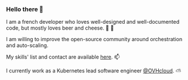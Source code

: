 ### Hello there 👋

I am a french developer who loves well-designed and well-documented code, but mostly loves beer and cheese. 🍺 🧀

I am willing to improve the open-source community around orchestration and auto-scaling.


My skills' list and contact are available [here](https://resume.rico.ovh/). 📫


I currently work as a Kubernetes lead software engineer [@OVHcloud](ovhcloud.com). ⛅️
